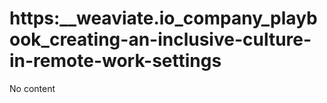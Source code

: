 # https:__weaviate.io_company_playbook_creating-an-inclusive-culture-in-remote-work-settings
No content